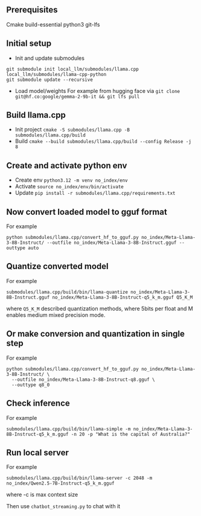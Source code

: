 ## Prerequisites
Cmake
build-essential
python3
git-lfs

## Initial setup
- Init and update submodules
```
git submodule init local_llm/submodules/llama.cpp local_llm/submodules/llama-cpp-python
git submodule update --recursive
```

- Load model/weights
For example from hugging face via `git clone git@hf.co:google/gemma-2-9b-it && git lfs pull`

## Build llama.cpp
- Init project `cmake -S submodules/llama.cpp -B submodules/llama.cpp/build`
- Build `cmake --build submodules/llama.cpp/build --config Release -j 8`

## Create and activate python env
- Create env `python3.12 -m venv no_index/env`
- Activate `source no_index/env/bin/activate`
- Update `pip install -r submodules/llama.cpp/requirements.txt`

## Now convert loaded model to gguf format
For example
```
python submodules/llama.cpp/convert_hf_to_gguf.py no_index/Meta-Llama-3-8B-Instruct/ --outfile no_index/Meta-Llama-3-8B-Instruct.gguf --outtype auto
```

## Quantize converted model
For example
```
submodules/llama.cpp/build/bin/llama-quantize no_index/Meta-Llama-3-8B-Instruct.gguf no_index/Meta-Llama-3-8B-Instruct-q5_k_m.gguf Q5_K_M
```
where `Q5_K_M` described quantization methods, where 5bits per float and M enables medium mixed precision mode.

## Or make conversion and quantization in single step
For example
```
python submodules/llama.cpp/convert_hf_to_gguf.py no_index/Meta-Llama-3-8B-Instruct/ \
  --outfile no_index/Meta-Llama-3-8B-Instruct-q8.gguf \
  --outtype q8_0
```

## Check inference
For example
```
submodules/llama.cpp/build/bin/llama-simple -m no_index/Meta-Llama-3-8B-Instruct-q5_k_m.gguf -n 20 -p "What is the capital of Australia?"
```

## Run local server
For example 
```
submodules/llama.cpp/build/bin/llama-server -c 2048 -m no_index/Qwen2.5-7B-Instruct-q5_k_m.gguf
```
where -c is max context size

Then use `chatbot_streaming.py` to chat with it